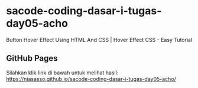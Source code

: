 # sacode-coding-dasar-i-tugas-day05-acho
Button Hover Effect Using HTML And CSS | Hover Effect CSS - Easy Tutorial

## GitHub Pages
Silahkan klik link di bawah untuk melihat hasil:<br>
https://niasasso.github.io/sacode-coding-dasar-i-tugas-day05-acho/

